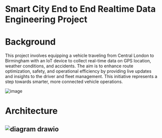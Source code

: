 # Smart City End to End Realtime Data Engineering Project

# Background
This project involves equipping a vehicle traveling from Central London to Birmingham with an IoT device to collect real-time data on GPS location, weather conditions, and accidents. The aim is to enhance route optimization, safety, and operational efficiency by providing live updates and insights to the driver and fleet management. This initiative represents a step towards smarter, more connected vehicle operations.

![image](https://github.com/user-attachments/assets/663f8166-1e00-46a7-a1fc-80d21ed9b541)

# Architecture
![diagram drawio](https://github.com/user-attachments/assets/5c24eee8-82d5-4989-b519-5d8864c90815)
- 
